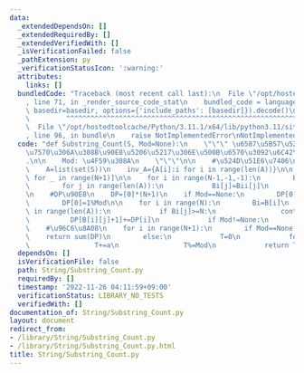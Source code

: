 ```yaml
---
data:
  _extendedDependsOn: []
  _extendedRequiredBy: []
  _extendedVerifiedWith: []
  _isVerificationFailed: false
  _pathExtension: py
  _verificationStatusIcon: ':warning:'
  attributes:
    links: []
  bundledCode: "Traceback (most recent call last):\n  File \"/opt/hostedtoolcache/Python/3.11.1/x64/lib/python3.11/site-packages/onlinejudge_verify/documentation/build.py\"\
    , line 71, in _render_source_code_stat\n    bundled_code = language.bundle(stat.path,\
    \ basedir=basedir, options={'include_paths': [basedir]}).decode()\n          \
    \         ^^^^^^^^^^^^^^^^^^^^^^^^^^^^^^^^^^^^^^^^^^^^^^^^^^^^^^^^^^^^^^^^^^^^^^^^^^^^^^^^^\n\
    \  File \"/opt/hostedtoolcache/Python/3.11.1/x64/lib/python3.11/site-packages/onlinejudge_verify/languages/python.py\"\
    , line 96, in bundle\n    raise NotImplementedError\nNotImplementedError\n"
  code: "def Substring_Count(S, Mod=None):\n    \"\"\" \u6587\u5B57\u5217 S \u306E\
    \u7570\u306A\u308B\u90E8\u5206\u5217\u306E\u500B\u6570\u3092\u6C42\u3081\u308B\
    .\n\n    Mod: \u4F59\u308A\n    \"\"\"\n\n    #\u524D\u51E6\u7406\n    N=len(S)\n\
    \    A=list(set(S))\n    inv_A={A[i]:i for i in range(len(A))}\n\n    B=[[N]*len(A)\
    \ for _ in range(N+1)]\n\n    for i in range(N-1,-1,-1):\n        Bi=B[i]; Bii=B[i+1]\n\
    \        for j in range(len(A)):\n            Bi[j]=Bii[j]\n        Bi[inv_A[S[i]]]=i\n\
    \n    #DP\u90E8\n    DP=[0]*(N+1)\n    if Mod==None:\n        DP[0]=1\n    else:\n\
    \        DP[0]=1%Mod\n\n    for i in range(N):\n        Bi=B[i]\n        for j\
    \ in range(len(A)):\n            if Bi[j]>=N:\n                continue\n\n  \
    \          DP[B[i][j]+1]+=DP[i]\n            if Mod!=None:\n                DP[B[i][j]+1]%=Mod\n\
    \    #\u96C6\u8A08\n    for i in range(N+1):\n        if Mod==None:\n        \
    \    return sum(DP)\n        else:\n            T=0\n            for a in DP:\n\
    \                T+=a\n                T%=Mod\n            return T\n"
  dependsOn: []
  isVerificationFile: false
  path: String/Substring_Count.py
  requiredBy: []
  timestamp: '2022-11-26 04:11:59+09:00'
  verificationStatus: LIBRARY_NO_TESTS
  verifiedWith: []
documentation_of: String/Substring_Count.py
layout: document
redirect_from:
- /library/String/Substring_Count.py
- /library/String/Substring_Count.py.html
title: String/Substring_Count.py
---
```

